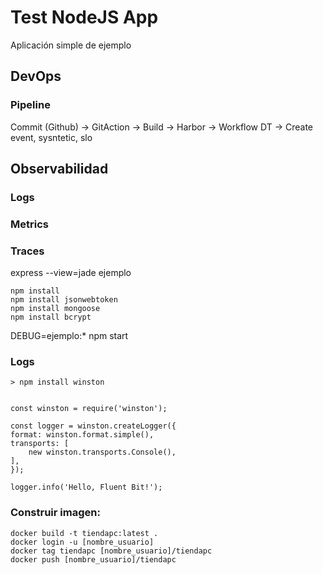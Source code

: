 # Test NodeJS App
Aplicación simple de ejemplo 

## DevOps
### Pipeline
 Commit (Github) -> GitAction -> Build -> Harbor 
 -> Workflow DT -> Create event, sysntetic, slo

## Observabilidad
### Logs
### Metrics
### Traces

express --view=jade ejemplo

    npm install
    npm install jsonwebtoken
    npm install mongoose
    npm install bcrypt

DEBUG=ejemplo:* npm start


### Logs
    > npm install winston


    const winston = require('winston');

    const logger = winston.createLogger({
    format: winston.format.simple(),
    transports: [
        new winston.transports.Console(),
    ],
    });

    logger.info('Hello, Fluent Bit!');

### Construir imagen:

    docker build -t tiendapc:latest .
    docker login -u [nombre_usuario]
    docker tag tiendapc [nombre_usuario]/tiendapc 
    docker push [nombre_usuario]/tiendapc

